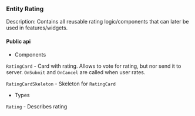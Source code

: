 ### Entity Rating

Description: Contains all reusable rating logic/components that can later be used in features/widgets.

#### Public api

- Components

`RatingCard` - Card with rating. Allows to vote for rating, but nor send it to server. `OnSubmit` and `OnCancel` are called when user rates.

`RatingCardSkeleton` - Skeleton for `RatingCard`

- Types

`Rating` - Describes rating
